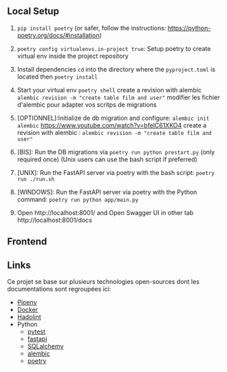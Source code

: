 ##  Local Setup

1. `pip install poetry` (or safer, follow the instructions: https://python-poetry.org/docs/#installation)
2. `poetry config virtualenvs.in-project true`: Setup poetry to create virtual env inside the project repository
3. Install dependencies `cd` into the directory where the `pyproject.toml` is located then `poetry install`
4. Start your virtual env `poetry shell`
create a revision with alembic 
`alembic revision -m "create table film and user"`
modifier les fichier d'alembic pour adapter vos scritps de migrations
5. [OPTIONNEL]:Initialize de db migration and configure: `alembic init alembic` https://www.youtube.com/watch?v=bfelC61XKO4
create a revision with alembic : `alembic revision -m "create table film and user"`

5. [BIS]: Run the DB migrations via `poetry run python prestart.py`  (only required once) (Unix users can use the bash script if preferred)
6. [UNIX]: Run the FastAPI server via poetry with the bash script: `poetry run ./run.sh`
7. [WINDOWS]: Run the FastAPI server via poetry with the Python command: `poetry run python app/main.py`
8. Open http://localhost:8001/  and  Open Swagger UI in other tab  http://localhost:8001/docs



##  Frontend








## Links

Ce projet se base sur plusieurs technologies open-sources dont les documentations sont regroupées ici:

- [Pipenv](https://docs.pipenv.org/)
- [Docker](https://docs.docker.com/get-started/)
- [Hadolint](https://github.com/hadolint/hadolint#configure)
- Python
    * [pytest](https://docs.pytest.org/en/7.1.x/)
    * [fastapi](https://fastapi.tiangolo.com/)
    * [SQLalchemy](https://www.sqlalchemy.org/)
    * [alembic](https://alembic.sqlalchemy.org/en/latest/)
    * [poetry](https://python-poetry.org/docs/#installation)


